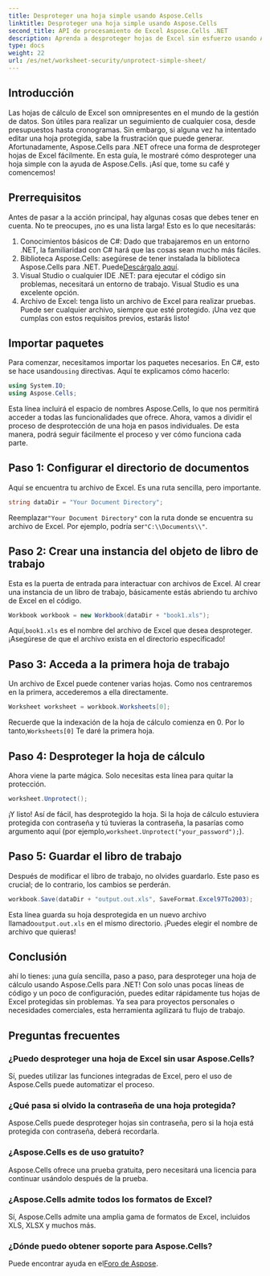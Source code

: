 ```yaml
---
title: Desproteger una hoja simple usando Aspose.Cells
linktitle: Desproteger una hoja simple usando Aspose.Cells
second_title: API de procesamiento de Excel Aspose.Cells .NET
description: Aprenda a desproteger hojas de Excel sin esfuerzo usando Aspose.Cells para .NET con este tutorial paso a paso.
type: docs
weight: 22
url: /es/net/worksheet-security/unprotect-simple-sheet/
---
```

## Introducción
Las hojas de cálculo de Excel son omnipresentes en el mundo de la gestión de datos. Son útiles para realizar un seguimiento de cualquier cosa, desde presupuestos hasta cronogramas. Sin embargo, si alguna vez ha intentado editar una hoja protegida, sabe la frustración que puede generar. Afortunadamente, Aspose.Cells para .NET ofrece una forma de desproteger hojas de Excel fácilmente. En esta guía, le mostraré cómo desproteger una hoja simple con la ayuda de Aspose.Cells. ¡Así que, tome su café y comencemos!
## Prerrequisitos
Antes de pasar a la acción principal, hay algunas cosas que debes tener en cuenta. No te preocupes, ¡no es una lista larga! Esto es lo que necesitarás:
1. Conocimientos básicos de C#: Dado que trabajaremos en un entorno .NET, la familiaridad con C# hará que las cosas sean mucho más fáciles.
2.  Biblioteca Aspose.Cells: asegúrese de tener instalada la biblioteca Aspose.Cells para .NET. Puede[Descárgalo aquí](https://releases.aspose.com/cells/net/).
3. Visual Studio o cualquier IDE .NET: para ejecutar el código sin problemas, necesitará un entorno de trabajo. Visual Studio es una excelente opción.
4. Archivo de Excel: tenga listo un archivo de Excel para realizar pruebas. Puede ser cualquier archivo, siempre que esté protegido.
¡Una vez que cumplas con estos requisitos previos, estarás listo!
## Importar paquetes
 Para comenzar, necesitamos importar los paquetes necesarios. En C#, esto se hace usando`using` directivas. Aquí te explicamos cómo hacerlo:
```csharp
using System.IO;
using Aspose.Cells;
```
Esta línea incluirá el espacio de nombres Aspose.Cells, lo que nos permitirá acceder a todas las funcionalidades que ofrece. 
Ahora, vamos a dividir el proceso de desprotección de una hoja en pasos individuales. De esta manera, podrá seguir fácilmente el proceso y ver cómo funciona cada parte.
## Paso 1: Configurar el directorio de documentos
Aquí se encuentra tu archivo de Excel. Es una ruta sencilla, pero importante. 
```csharp
string dataDir = "Your Document Directory";
```
 Reemplazar`"Your Document Directory"` con la ruta donde se encuentra su archivo de Excel. Por ejemplo, podría ser`"C:\\Documents\\"`.
## Paso 2: Crear una instancia del objeto de libro de trabajo
Esta es la puerta de entrada para interactuar con archivos de Excel. Al crear una instancia de un libro de trabajo, básicamente estás abriendo tu archivo de Excel en el código.
```csharp
Workbook workbook = new Workbook(dataDir + "book1.xls");
```
 Aquí,`book1.xls` es el nombre del archivo de Excel que desea desproteger. ¡Asegúrese de que el archivo exista en el directorio especificado!
## Paso 3: Acceda a la primera hoja de trabajo
Un archivo de Excel puede contener varias hojas. Como nos centraremos en la primera, accederemos a ella directamente.
```csharp
Worksheet worksheet = workbook.Worksheets[0];
```
 Recuerde que la indexación de la hoja de cálculo comienza en 0. Por lo tanto,`Worksheets[0]` Te daré la primera hoja.
## Paso 4: Desproteger la hoja de cálculo
Ahora viene la parte mágica. Solo necesitas esta línea para quitar la protección.
```csharp
worksheet.Unprotect();
```
 ¡Y listo! Así de fácil, has desprotegido la hoja. Si la hoja de cálculo estuviera protegida con contraseña y tú tuvieras la contraseña, la pasarías como argumento aquí (por ejemplo,`worksheet.Unprotect("your_password");`).
## Paso 5: Guardar el libro de trabajo
Después de modificar el libro de trabajo, no olvides guardarlo. Este paso es crucial; de lo contrario, los cambios se perderán.
```csharp
workbook.Save(dataDir + "output.out.xls", SaveFormat.Excel97To2003);
```
 Esta línea guarda su hoja desprotegida en un nuevo archivo llamado`output.out.xls` en el mismo directorio. ¡Puedes elegir el nombre de archivo que quieras!
## Conclusión
ahí lo tienes: ¡una guía sencilla, paso a paso, para desproteger una hoja de cálculo usando Aspose.Cells para .NET! Con solo unas pocas líneas de código y un poco de configuración, puedes editar rápidamente tus hojas de Excel protegidas sin problemas. Ya sea para proyectos personales o necesidades comerciales, esta herramienta agilizará tu flujo de trabajo.
## Preguntas frecuentes
### ¿Puedo desproteger una hoja de Excel sin usar Aspose.Cells?
Sí, puedes utilizar las funciones integradas de Excel, pero el uso de Aspose.Cells puede automatizar el proceso.
### ¿Qué pasa si olvido la contraseña de una hoja protegida?
Aspose.Cells puede desproteger hojas sin contraseña, pero si la hoja está protegida con contraseña, deberá recordarla.
### ¿Aspose.Cells es de uso gratuito?
Aspose.Cells ofrece una prueba gratuita, pero necesitará una licencia para continuar usándolo después de la prueba.
### ¿Aspose.Cells admite todos los formatos de Excel?
Sí, Aspose.Cells admite una amplia gama de formatos de Excel, incluidos XLS, XLSX y muchos más. 
### ¿Dónde puedo obtener soporte para Aspose.Cells?
 Puede encontrar ayuda en el[Foro de Aspose](https://forum.aspose.com/c/cells/9).
